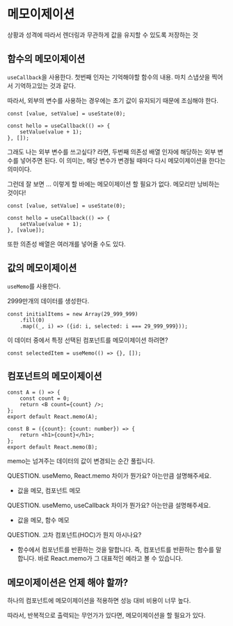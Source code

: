 # 메모이제이션

상황과 성격에 따라서 렌더링과 무관하게 값을 유지할 수 있도록 저장하는 것

## 함수의 메모이제이션

`useCallback`을 사용한다. 첫번째 인자는 기억해야할 함수의 내용. 마치 스냅샷을 찍어서 기억하고있는 것과 같다.

따라서, 외부의 변수를 사용하는 경우에는 초기 값이 유지되기 때문에 조심해야 한다.

```tsx
const [value, setValue] = useState(0);

const hello = useCallback(() => {
	setValue(value + 1);
}, []);
```

그래도 나는 외부 변수를 쓰고싶다? 라면, 두번째 의존성 배열 인자에 해당하는 외부 변수를 넣어주면 된다. 이 의미는, 해당 변수가 변경될 때마다 다시 메모이제이션을 한다는 의미이다.

그런데 잘 보면 ... 이렇게 할 바에는 메모이제이션 할 필요가 없다. 메모리만 낭비하는 것이다!

```tsx
const [value, setValue] = useState(0);

const hello = useCallback(() => {
	setValue(value + 1);
}, [value]);
```

또한 의존성 배열은 여러개를 넣어줄 수도 있다.

## 값의 메모이제이션

`useMemo`를 사용한다.

2999만개의 데이터를 생성한다.

```tsx
const initialItems = new Array(29_999_999)
	.fill(0)
	.map((_, i) => ({id: i, selected: i === 29_999_999}));
```

이 데이터 중에서 특정 선택된 컴포넌트를 메모이제이션 하려면?

```tsx
const selectedItem = useMemo(() => {}, []);
```

## 컴포넌트의 메모이제이션

```tsx
const A = () => {
	const count = 0;
	return <B count={count} />;
};
export default React.memo(A);

const B = ({count}: {count: number}) => {
	return <h1>{count}</h1>;
};
export default React.memo(B);
```

memo는 넘겨주는 데이터의 값이 변경되는 순간 풀립니다.

QUESTION. useMemo, React.memo 차이가 뭔가요? 아는만큼 설명해주세요.

- 값을 메모, 컴포넌트 메모

QUESTION. useMemo, useCallback 차이가 뭔가요? 아는만큼 설명해주세요.

- 값을 메모, 함수 메모

QUESTION. 고차 컴포넌트(HOC)가 뭔지 아시나요?

- 함수에서 컴포넌트를 반환하는 것을 말합니다. 즉, 컴포넌트를 반환하는 함수를 말합니다. 바로 React.memo가 그 대표적인 예라고 볼 수 있습니다.

## 메모이제이션은 언제 해야 할까?

하나의 컴포넌트에 메모이제이션을 적용하면 성능 대비 비용이 너무 높다.

따라서, 반복적으로 출력되는 무언가가 있다면, 메모이제이션을 할 필요가 있다.
